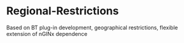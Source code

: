 # Regional-Restrictions
Based on BT plug-in development, geographical restrictions, flexible extension of nGINx dependence
